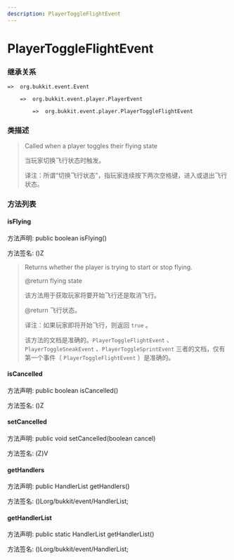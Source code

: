 ```yaml
---
description: PlayerToggleFlightEvent
---
```


# PlayerToggleFlightEvent

### 继承关系

    =>  org.bukkit.event.Event

        =>  org.bukkit.event.player.PlayerEvent

            =>  org.bukkit.event.player.PlayerToggleFlightEvent

### 类描述

> Called when a player toggles their flying state
>
> 当玩家切换飞行状态时触发。
>
> 译注：所谓“切换飞行状态”，指玩家连续按下两次空格键，进入或退出飞行状态。

### 方法列表

#### isFlying

方法声明: public boolean isFlying()

方法签名: ()Z

> Returns whether the player is trying to start or stop flying.
>
> @return flying state
>
> 该方法用于获取玩家将要开始飞行还是取消飞行。
>
> @return 飞行状态。
>
> 译注：如果玩家即将开始飞行，则返回 `true` 。
> 
> 该方法的文档是准确的。`PlayerToggleFlightEvent` 、`PlayerToggleSneakEvent` 、`PlayerToggleSprintEvent` 三者的文档，仅有第一个事件（ `PlayerToggleFlightEvent` ）是准确的。

#### isCancelled

方法声明: public boolean isCancelled()

方法签名: ()Z

#### setCancelled

方法声明: public void setCancelled(boolean cancel)

方法签名: (Z)V

#### getHandlers

方法声明: public HandlerList getHandlers()

方法签名: ()Lorg/bukkit/event/HandlerList;

#### getHandlerList

方法声明: public static HandlerList getHandlerList()

方法签名: ()Lorg/bukkit/event/HandlerList;
